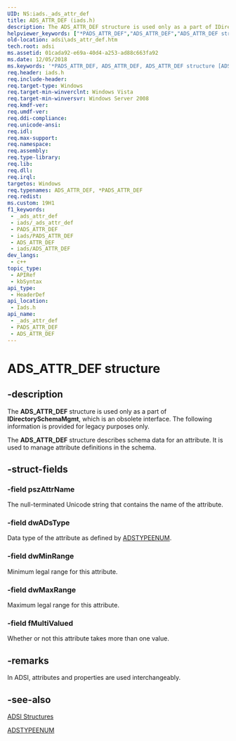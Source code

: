 ```yaml
---
UID: NS:iads._ads_attr_def
title: ADS_ATTR_DEF (iads.h)
description: The ADS_ATTR_DEF structure is used only as a part of IDirectorySchemaMgmt, which is an obsolete interface.
helpviewer_keywords: ["*PADS_ATTR_DEF","ADS_ATTR_DEF","ADS_ATTR_DEF structure [ADSI]","PADS_ATTR_DEF","PADS_ATTR_DEF structure pointer [ADSI]","_ds_ads_attr_def","adsi.ads__attr__def","adsi.ads_attr_def","iads/ADS_ATTR_DEF","iads/PADS_ATTR_DEF"]
old-location: adsi\ads_attr_def.htm
tech.root: adsi
ms.assetid: 01cada92-e69a-40d4-a253-ad88c663fa92
ms.date: 12/05/2018
ms.keywords: '*PADS_ATTR_DEF, ADS_ATTR_DEF, ADS_ATTR_DEF structure [ADSI], PADS_ATTR_DEF, PADS_ATTR_DEF structure pointer [ADSI], _ds_ads_attr_def, adsi.ads__attr__def, adsi.ads_attr_def, iads/ADS_ATTR_DEF, iads/PADS_ATTR_DEF'
req.header: iads.h
req.include-header: 
req.target-type: Windows
req.target-min-winverclnt: Windows Vista
req.target-min-winversvr: Windows Server 2008
req.kmdf-ver: 
req.umdf-ver: 
req.ddi-compliance: 
req.unicode-ansi: 
req.idl: 
req.max-support: 
req.namespace: 
req.assembly: 
req.type-library: 
req.lib: 
req.dll: 
req.irql: 
targetos: Windows
req.typenames: ADS_ATTR_DEF, *PADS_ATTR_DEF
req.redist: 
ms.custom: 19H1
f1_keywords:
 - _ads_attr_def
 - iads/_ads_attr_def
 - PADS_ATTR_DEF
 - iads/PADS_ATTR_DEF
 - ADS_ATTR_DEF
 - iads/ADS_ATTR_DEF
dev_langs:
 - c++
topic_type:
 - APIRef
 - kbSyntax
api_type:
 - HeaderDef
api_location:
 - Iads.h
api_name:
 - _ads_attr_def
 - PADS_ATTR_DEF
 - ADS_ATTR_DEF
---
```


# ADS_ATTR_DEF structure


## -description

The <b>ADS_ATTR_DEF</b> structure is used only as a part of <b>IDirectorySchemaMgmt</b>, which is an obsolete interface.  The following information is provided for legacy purposes only.
   

The <b>ADS_ATTR_DEF</b> structure describes schema data for an attribute. It is used to manage attribute definitions in the schema.

## -struct-fields

### -field pszAttrName

The null-terminated Unicode string that contains the name of the attribute.

### -field dwADsType

Data type of the attribute as defined by  <a href="/windows/win32/api/iads/ne-iads-adstypeenum">ADSTYPEENUM</a>.

### -field dwMinRange

Minimum legal range for this attribute.

### -field dwMaxRange

Maximum legal range for this attribute.

### -field fMultiValued

Whether or not this attribute takes more than one value.

## -remarks

In ADSI, attributes and properties are used interchangeably.

## -see-also

<a href="/windows/desktop/ADSI/adsi-structures">ADSI Structures</a>



<a href="/windows/win32/api/iads/ne-iads-adstypeenum">ADSTYPEENUM</a>


